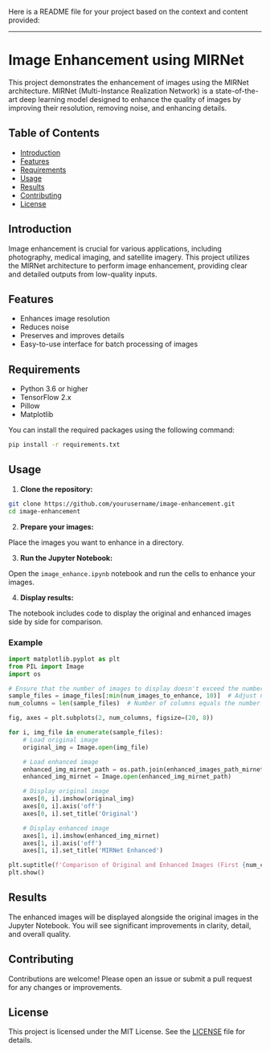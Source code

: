 Here is a README file for your project based on the context and content provided:

---

# Image Enhancement using MIRNet

This project demonstrates the enhancement of images using the MIRNet architecture. MIRNet (Multi-Instance Realization Network) is a state-of-the-art deep learning model designed to enhance the quality of images by improving their resolution, removing noise, and enhancing details.

## Table of Contents

- [Introduction](#introduction)
- [Features](#features)
- [Requirements](#requirements)
- [Usage](#usage)
- [Results](#results)
- [Contributing](#contributing)
- [License](#license)

## Introduction

Image enhancement is crucial for various applications, including photography, medical imaging, and satellite imagery. This project utilizes the MIRNet architecture to perform image enhancement, providing clear and detailed outputs from low-quality inputs.

## Features

- Enhances image resolution
- Reduces noise
- Preserves and improves details
- Easy-to-use interface for batch processing of images

## Requirements

- Python 3.6 or higher
- TensorFlow 2.x
- Pillow
- Matplotlib

You can install the required packages using the following command:

```bash
pip install -r requirements.txt
```

## Usage

1. **Clone the repository:**

```bash
git clone https://github.com/yourusername/image-enhancement.git
cd image-enhancement
```

2. **Prepare your images:**

Place the images you want to enhance in a directory.

3. **Run the Jupyter Notebook:**

Open the `image_enhance.ipynb` notebook and run the cells to enhance your images.

4. **Display results:**

The notebook includes code to display the original and enhanced images side by side for comparison.

### Example

```python
import matplotlib.pyplot as plt
from PIL import Image
import os

# Ensure that the number of images to display doesn't exceed the number of columns
sample_files = image_files[:min(num_images_to_enhance, 10)]  # Adjust number of images to display
num_columns = len(sample_files)  # Number of columns equals the number of images to display

fig, axes = plt.subplots(2, num_columns, figsize=(20, 8))

for i, img_file in enumerate(sample_files):
    # Load original image
    original_img = Image.open(img_file)

    # Load enhanced image
    enhanced_img_mirnet_path = os.path.join(enhanced_images_path_mirnet, os.path.basename(img_file))
    enhanced_img_mirnet = Image.open(enhanced_img_mirnet_path)

    # Display original image
    axes[0, i].imshow(original_img)
    axes[0, i].axis('off')
    axes[0, i].set_title('Original')

    # Display enhanced image
    axes[1, i].imshow(enhanced_img_mirnet)
    axes[1, i].axis('off')
    axes[1, i].set_title('MIRNet Enhanced')

plt.suptitle(f'Comparison of Original and Enhanced Images (First {num_columns})', fontsize=16)
plt.show()
```

## Results

The enhanced images will be displayed alongside the original images in the Jupyter Notebook. You will see significant improvements in clarity, detail, and overall quality.

## Contributing

Contributions are welcome! Please open an issue or submit a pull request for any changes or improvements.

## License

This project is licensed under the MIT License. See the [LICENSE](LICENSE) file for details.

